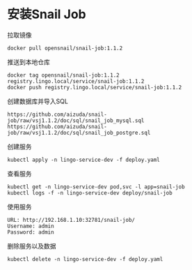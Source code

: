 # 安装Snail Job

拉取镜像

```
docker pull opensnail/snail-job:1.1.2
```

推送到本地仓库

```
docker tag opensnail/snail-job:1.1.2 registry.lingo.local/service/snail-job:1.1.2
docker push registry.lingo.local/service/snail-job:1.1.2
```

创建数据库并导入SQL

```
https://github.com/aizuda/snail-job/raw/vsj1.1.2/doc/sql/snail_job_mysql.sql
https://github.com/aizuda/snail-job/raw/vsj1.1.2/doc/sql/snail_job_postgre.sql
```

创建服务

```
kubectl apply -n lingo-service-dev -f deploy.yaml
```

查看服务

```
kubectl get -n lingo-service-dev pod,svc -l app=snail-job
kubectl logs -f -n lingo-service-dev deploy/snail-job
```

使用服务

```
URL: http://192.168.1.10:32781/snail-job/
Username: admin
Password: admin
```

删除服务以及数据

```
kubectl delete -n lingo-service-dev -f deploy.yaml
```

